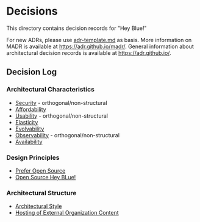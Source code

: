 # Decisions

This directory contains decision records for "Hey Blue!"

For new ADRs, please use [adr-template.md](adr-template.md) as basis.
More information on MADR is available at <https://adr.github.io/madr/>.
General information about architectural decision records is available at <https://adr.github.io/>.

## Decision Log

### Architectural Characteristics

- [Security](./characteristics/0003-security.md) - orthogonal/non-structural
- [Affordability](./characteristics/0004-affordability.md)
- [Usability](./characteristics/0005-usability.md) - orthogonal/non-structural
- [Elasticity](./characteristics/0006-elasticity.md)
- [Evolvability](./characteristics/0007-evolvability.md)
- [Observability](./characteristics/0008-observability.md) - orthogonal/non-structural
- [Availability](./characteristics/0009-availability.md)

### Design Principles

- [Prefer Open Source](./principles/0001-technology-choices.md)
- [Open Source Hey BLue!](./principles/0002-opensource-heyblue.md)

### Architectural Structure

- [Architectural Style](./structure/0011-architectural-style.md)
- [Hosting of External Organization Content](./structure/0010-hosting-retail-stores-and-municipality.md)
